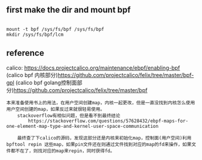 
## first make the dir and mount bpf

```shell

mount -t bpf /sys/fs/bpf /sys/fs/bpf
mkdir /sys/fs/bpf/lcm

```


## reference

calico:
	https://docs.projectcalico.org/maintenance/ebpf/enabling-bpf
	(calico bpf 内核部分)https://github.com/projectcalico/felix/tree/master/bpf-gpl
	(calico bpf golang控制面部分)https://github.com/projectcalico/felix/tree/master/bpf

	本来准备使用书上的用法，在用户空间创建map，内核一起更改，但是一直没找到内核怎么使用用户空间创建的map，如果反过来就很轻易使用。
        stackoverflow有相似问题，但是看不到最终结论
            https://stackoverflow.com/questions/57628432/ebpf-maps-for-one-element-map-type-and-kernel-user-space-communication

        最终查了下calico的源码，发现这部分还是内核来初始化map，控制面(用户空间)利用bpftool repin 这些map，如果pin文件还在则通过文件找到对应的map的fd来操作，如果文件都不在了，则找对应的map来repin，同时获得fd。

